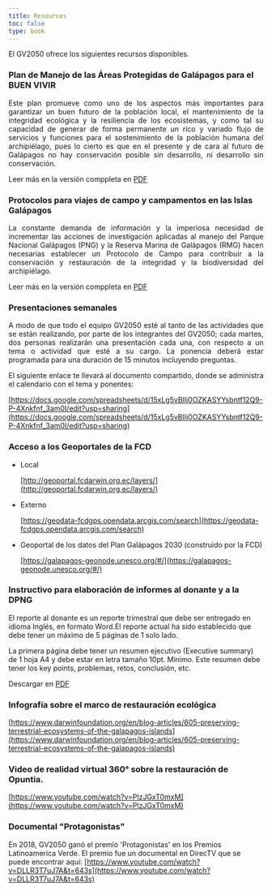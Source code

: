 ```yaml
---
title: Resources
toc: false
type: book
---
```

El GV2050 ofrece los siguientes recursos disponibles.

### Plan de Manejo de las Áreas Protegidas  de Galápagos para el BUEN VIVIR 
<p style="text-align: justify;">Este plan promueve como uno de los aspectos más importantes para garantizar un buen futuro de la población local, el mantenimiento de la integridad ecológica y la resiliencia de los ecosistemas, y como tal su capacidad de generar de forma permanente un rico y variado flujo de servicios y funciones para el sostenimiento de la población humana del archipiélago, pues lo cierto es que en el presente y de cara al futuro de Galápagos no hay conservación posible sin desarrollo, ni desarrollo sin conservación.

Leer más en la versión comppleta en [PDF](/resources/plan_de_manejo.pdf) 

### Protocolos para viajes de campo y campamentos en las Islas Galápagos 
<p style="text-align: justify;">La constante demanda de información y la imperiosa necesidad de incrementar las acciones de investigación aplicadas al manejo del Parque Nacional Galápagos (PNG) y la Reserva Marina de Galápagos (RMG) hacen necesarias establecer un Protocolo de Campo para contribuir a la conservación y restauración de la integridad y la biodiversidad del archipiélago.

Leer más en la versión comppleta en [PDF](/resources/protocolo.pdf)

### Presentaciones semanales

<p style="text-align: justify;">A modo de que todo el equipo GV2050 esté al tanto de las actividades que se están realizando, por parte de los integrantes del GV2050; cada martes, dos personas realizarán una presentación cada una, con respecto a un tema o actividad que esté a su cargo. La ponencia deberá estar programada para una duración de 15 minutos incluyendo preguntas.</p>

<p style="text-align: justify;">El siguiente enlace te llevará al documento compartido, donde se administra el calendario con el tema y ponentes:</p>

[https://docs.google.com/spreadsheets/d/15xLg5vBlIj0OZKASYYsbntf12Q9-P-4Xnkfnf_3am0I/edit?usp=sharing](https://docs.google.com/spreadsheets/d/15xLg5vBlIj0OZKASYYsbntf12Q9-P-4Xnkfnf_3am0I/edit?usp=sharing)

### Acceso a los Geoportales de la FCD
<ul>
<li>Local

[http://geoportal.fcdarwin.org.ec/layers/](http://geoportal.fcdarwin.org.ec/layers/)

<li>Externo

[https://geodata-fcdgps.opendata.arcgis.com/search](https://geodata-fcdgps.opendata.arcgis.com/search)

<li>Geoportal de los datos del Plan Galápagos 2030 (construido por la FCD)

[https://galapagos-geonode.unesco.org/#/](https://galapagos-geonode.unesco.org/#/)
</ul>

### Instructivo para elaboración de informes al donante y a la DPNG

El reporte al donante es un reporte trimestral que debe ser entregado en idioma Inglés, en formato Word.El reporte actual ha sido establecido que debe tener un máximo de 5 páginas de 1 solo lado. 

La primera página debe tener un resumen ejecutivo (Executive summary) de 1 hoja A4 y debe estar en letra tamaño 10pt. Mínimo. Este resumen debe tener los key points, problemas, retos, conclusión, etc.

Descargar en [PDF](/manuals/chapter1/Instructivo_Informes_Donante_y_DPNG.pdf)

### Infografía sobre el marco de restauración ecológica

[https://www.darwinfoundation.org/en/blog-articles/605-preserving-terrestrial-ecosystems-of-the-galapagos-islands](https://www.darwinfoundation.org/en/blog-articles/605-preserving-terrestrial-ecosystems-of-the-galapagos-islands)

### Video de realidad virtual 360° sobre la restauración de Opuntia.

[https://www.youtube.com/watch?v=PlzJGxT0mxM](https://www.youtube.com/watch?v=PlzJGxT0mxM)
### Documental "Protagonistas"

En 2018, GV2050 ganó el premio 'Protagonistas' en los Premios Latinoamerica Verde. El premio fue un documental en DirecTV que se puede encontrar aquí: [https://www.youtube.com/watch?v=DLLR3T7uJ7A&t=643s](https://www.youtube.com/watch?v=DLLR3T7uJ7A&t=643s)